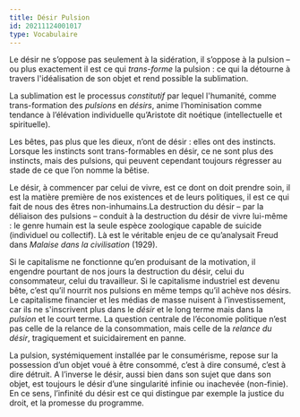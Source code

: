 ```yaml
---
title: Désir Pulsion
id: 20211124001017
type: Vocabulaire
---
```


Le désir ne s’oppose pas seulement à la sidération, il s’oppose à la pulsion – ou plus exactement il est ce qui  _trans-forme_  la pulsion : ce qui la détourne à travers l'idéalisation de son objet et rend possible la sublimation.

La sublimation est le processus  _constitutif_  par lequel l'humanité, comme trans-formation des  _pulsions_  en  _désirs_, anime l’hominisation comme tendance à l’élévation individuelle qu’Aristote dit noétique (intellectuelle et spirituelle).

Les bêtes, pas plus que les dieux, n’ont de désir : elles ont des instincts. Lorsque les instincts sont trans-formables en désir, ce ne sont plus des instincts, mais des pulsions, qui peuvent cependant toujours régresser au stade de ce que l’on nomme la bêtise.

Le désir, à commencer par celui de vivre, est ce dont on doit prendre soin, il est la matière première de nos existences et de leurs politiques, il est ce qui fait de nous des êtres non-inhumains.La destruction du désir – par la déliaison des pulsions – conduit à la destruction du désir de vivre lui-même : le genre humain est la seule espèce zoologique capable de suicide (individuel ou collectif). Là est le véritable enjeu de ce qu’analysait Freud dans  _Malaise dans la civilisation_  (1929).

Si le capitalisme ne fonctionne qu’en produisant de la motivation, il engendre pourtant de nos jours la destruction du désir, celui du consommateur, celui du travailleur. Si le capitalisme industriel est devenu bête, c’est qu’il nourrit nos pulsions en même temps qu’il achève nos désirs. Le capitalisme financier et les médias de masse nuisent à l’investissement, car ils ne s'inscrivent plus dans le  _désir_  et le long terme mais dans la  _pulsion_  et le court terme. La question centrale de l’économie politique n’est pas celle de la relance de la consommation, mais celle de la  _relance du désir_, tragiquement et suicidairement en panne.

La pulsion, systémiquement installée par le consumérisme, repose sur la possession d’un objet voué à être consommé, c’est à dire consumé, c’est à dire détruit. A l’inverse le désir, aussi bien dans son sujet que dans son objet, est toujours le désir d’une singularité infinie ou inachevée (non-finie). En ce sens, l’infinité du désir est ce qui distingue par exemple la justice du droit, et la promesse du programme.